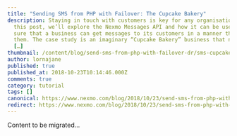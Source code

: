 ```yaml
---
title: "Sending SMS from PHP with Failover: The Cupcake Bakery"
description: Staying in touch with customers is key for any organisation. In
  this post, we’ll explore the Nexmo Messages API and how it can be used to make
  sure that a business can get messages to its customers in a manner that suits
  them. The case study is an imaginary “Cupcake Bakery” business that needs the
  […]
thumbnail: /content/blog/send-sms-from-php-with-failover-dr/sms-cupcake.png
author: lornajane
published: true
published_at: 2018-10-23T10:14:46.000Z
comments: true
category: tutorial
tags: []
canonical: https://www.nexmo.com/blog/2018/10/23/send-sms-from-php-with-failover-dr
redirect: https://www.nexmo.com/blog/2018/10/23/send-sms-from-php-with-failover-dr
---
```


Content to be migrated...

